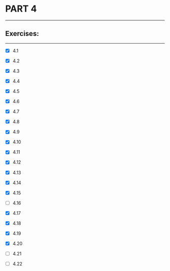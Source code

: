 # PART 4
****

## Exercises:
****
- [x] 4.1 

- [x] 4.2

- [x] 4.3

- [x] 4.4 

- [x] 4.5

- [x] 4.6
 
- [x] 4.7 

- [x] 4.8

- [x] 4.9

- [x] 4.10 

- [x] 4.11

- [x] 4.12

- [x] 4.13

- [x] 4.14 

- [x] 4.15

- [ ] 4.16 

- [x] 4.17

- [x] 4.18

- [x] 4.19

- [x] 4.20 

- [ ] 4.21

- [ ] 4.22

 